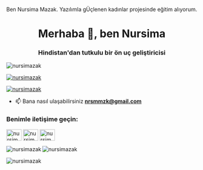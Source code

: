 Ben Nursima Mazak.
Yazılımla gÜçlenen kadınlar projesinde eğitim alıyorum.
<h1 align="center">Merhaba 👋, ben Nursima</h1>
<h3 align="center">Hindistan'dan tutkulu bir ön uç geliştiricisi</h3>

<p align="left"> <img src="https://komarev.com/ghpvc/?username=nursimazak&label=Profile%20views&color=0e75b6&style=flat" alt="nursimazak" /> </p>

<p align="left"> <a href="https://github.com/ryo-ma/github-profile-trophy"><img src="https://github-profile-trophy.vercel.app/?username=nursimazak" alt="nursimazak" /></a> </p>

<p align="left"> <a href="https://twitter.com/nursimazak" target="blank"><img src="https://img.shields.io/twitter/follow/nursimazak?logo=twitter&style=for-the-badge" alt="nursimazak" /></a> </p>

- 📫 Bana nasıl ulaşabilirsiniz **nrsmmzk@gmail.com**

<h3 align="left">Benimle iletişime geçin:</h3>
<p align="left">
<a href="https://twitter.com/nursimazak" target="blank"><img align="center" src="https://raw.githubusercontent.com/rahuldkjain/github-profile-readme-generator/master/src/images/icons/Social/twitter.svg" alt="nursimazak" height="30" width="40" /></a>
<a href="https://linkedin.com/in/nursima mazak" target="blank"><img align="center" src="https://raw.githubusercontent.com/rahuldkjain/github-profile-readme-generator/master/src/images/icons/Social/linked-in-alt.svg" alt="nursima mazak" height="30" width="40" /></a>
<a href="https://instagram.com/nursimazak" target="blank"><img align="center" src="https://raw.githubusercontent.com/rahuldkjain/github-profile-readme-generator/master/src/images/icons/Social/instagram.svg" alt="nursimazak" height="30" width="40" /></a> </p>
<p>

<img align="left" src="https://github-readme-stats.vercel.app/api/top-langs?username=nursimazak&show_icons=true&locale=tr&layout=compact" alt="nursimazak" /></p>

<p> <img align="center" src="https://github-readme-stats.vercel.app/api?username=nursimazak&show_icons=true&locale=tr" alt="nursimazak" /></p>

<p><img align="center" src="https://github-readme-streak-stats.herokuapp.com/?user=nursimazak&" alt="nursimazak" /></p>
